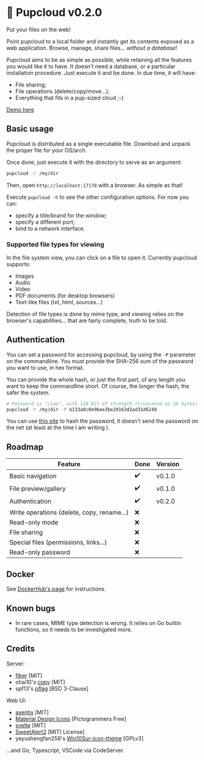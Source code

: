 # 🐶 Pupcloud v0.2.0

Put your files on the web!

Point pupcloud to a local folder and instantly get its contents exposed as a web
application. Browse, manage, share files... _without a database_!

Pupcloud aims to be as simple as possible, while retaining all the features you
would like it to have. It doesn't need a database, or a particular installation
procedure. Just execute it and be done. In due time, it will have:

- File sharing;
- File operations (delete/copy/move...);
- Everything that fits in a pup-sized cloud ;-)

[Demo here](https://pupcloud-8a4ymrr0t-me-germanorizzo.vercel.app/)

## Basic usage

Pupcloud is distributed as a single executable file. Download and unpack the
proper file for your OS/arch.

Once done, just execute it with the directory to serve as an argument:

```bash
pupcloud -r /my/dir
```

Then, open `http://localhost:17178` with a browser. As simple as that!

Execute `pupcloud -h` to see the other configuration options. For now you can:

- specify a title/brand for the window;
- specify a different port;
- bind to a network interface.

### Supported file types for viewing

In the file system view, you can click on a file to open it. Currently pupcloud
supports:

- Images
- Audio
- Video
- PDF documents (for desktop browsers)
- Text-like files (txt, html, sources...)

Detection of file types is done by mime type, and viewing relies on the
browser's capabilities... that are fairly complete, truth to be told.

## Authentication

You can set a password for accessing pupcloud, by using the `-P` parameter on
the commandline. You must provide the SHA-256 sum of the password you want to
use, in hex format.

You can provide the whole hash, or just the first part, of any length you want
to keep the commandline short. Of course, the longer the hash, the safer the
system.

```bash
# Password is "ciao", with 128 bit of strength (truncated at 16 bytes)
pupcloud -r /my/dir -P b133a0c0e9bee3be20163d2ad31d6248
```

You can use [this site](https://emn178.github.io/online-tools/sha256.html) to
hash the password, it doesn't send the password on the net (at least at the time
I am writing ).

## Roadmap

| Feature                                    | Done | Version |
| ------------------------------------------ | ---- | ------- |
| Basic navigation                           | ✔️   | v0.1.0  |
| File preview/gallery                       | ✔️   | v0.1.0  |
| Authentication                             | ✔️   | v0.2.0  |
| Write operations (delete, copy, rename...) | ❌    |         |
| Read-only mode                             | ❌    |         |
| File sharing                               | ❌    |         |
| Special files (permissions, links...)      | ❌    |         |
| Read-only password                         | ❌    |         |

## Docker

See [DockerHub's page](https://hub.docker.com/r/germanorizzo/pupcloud) for
instructions.

## Known bugs

- In rare cases, MIME type detection is wrong. It relies on Go builtin
  functions, so it needs to be investigated more.

## Credits

Server:

- [fiber](https://gofiber.io/) [MIT]
- otiai10's [copy](https://github.com/otiai10/copy) [MIT]
- spf13's [pflag](https://github.com/spf13/pflag) [BSD 3-Clause]

Web UI:

- [axentix](https://useaxentix.com/) [MIT]
- [Material Design Icons](https://materialdesignicons.com/) [Pictogrammers Free]
- [svelte](https://svelte.dev/) [MIT]
- [SweetAlert2](https://github.com/sweetalert2/sweetalert2) [MIT] License]
- yeyushengfan258's
  [Win10Sur-icon-theme](https://github.com/yeyushengfan258/Win10Sur-icon-theme)
  [GPLv3]

...and Go, Typescript, VSCode via CodeServer.
